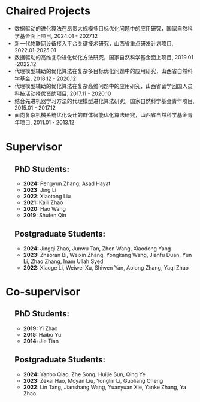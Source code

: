 <p><h1>Chaired Projects</h1></p>
<ul>
  <li><div class="wordwrap">数据驱动的进化算法在昂贵大规模多目标优化问题中的应用研究，国家自然科学基金面上项目, 2024.01 - 2027.12</div></li>
  <li><div class="wordwrap">新一代物联网设备接入平台关键技术研究，山西省重点研发计划项目, 2022.01-2025.01</div></li>
  <li><div class="wordwrap">数据驱动的高维复杂进化优化方法研究，国家自然科学基金面上项目, 2019.01 -2022.12</div></li>
  <li><div class="wordwrap">代理模型辅助的优化算法在复杂多目标优化问题中的应用研究，山西省自然科学基金, 2018.12 - 2020.12</div></li>
  <li><div class="wordwrap">代理模型辅助的优化算法在复杂高维问题中的应用研究，山西省留学回国人员科技活动择优资助项目, 2017.11 - 2020.10</div></li>
  <li><div class="wordwrap">结合先进机器学习方法的代理模型进化算法研究，国家自然科学基金青年项目, 2015.01 - 2017.12</div></li>
  <li><div class="wordwrap">面向复杂机械系统优化设计的群体智能优化算法研究，山西省自然科学基金青年项目, 2011.01 - 2013.12</div></li>
</ul>
<p><h1>Supervisor</h1></p>
<ul>
  <p><h2>PhD Students:</h2></p>
  <ul>
    <li><strong>2024: </strong>Pengyun Zhang, Asad Hayat</li>
    <li><strong>2023: </strong>Jing Li</li>
    <li><strong>2022: </strong>Xiaotong Liu</li>
    <li><strong>2021: </strong>Kaili Zhao</li>
    <li><strong>2020: </strong>Hao Wang</li>
    <li><strong>2019: </strong>Shufen Qin</li>
  </ul>
  <p><h2>Postgraduate Students:</h2></p>
  <ul>
    <li><strong>2024: </strong>Jingqi Zhao, Junwu Tan, Zhen Wang, Xiaodong Yang</li>
    <li><strong>2023: </strong>Zhaoran Bi, Weixin Zhang, Yongkang Wang, Jianfu Duan, Yun Li, Zhao Zhang, Inam Ullah Syed</li>
    <li><strong>2022: </strong>Xiaoge Li, Weiwei Xu, Shiwen Yan, Aolong Zhang, Yaqi Zhao</li>
  </ul>
</ul>
<p><h1>Co-supervisor</h1></p>
<ul>
  <p><h2>PhD Students:</h2></p>
  <ul>
    <li><strong>2019: </strong>Yi Zhao</li>
    <li><strong>2015: </strong>Haibo Yu</li>
    <li><strong>2014: </strong>Jie Tian</li>
  </ul>
  <p><h2>Postgraduate Students:</h2></p>
  <ul>
    <li><strong>2024: </strong>Yanbo Qiao, Zhe Song, Huijie Sun, Qing Ye</li>
    <li><strong>2023: </strong>Zekai Hao, Moyan Liu, Yonglin Li, Guoliang Cheng</li>
    <li><strong>2022: </strong>Lin Tang, Jianshang Wang, Yuanyuan Xie, Yanke Zhang, Ya Zhao</li>
  </ul>
</ul>
